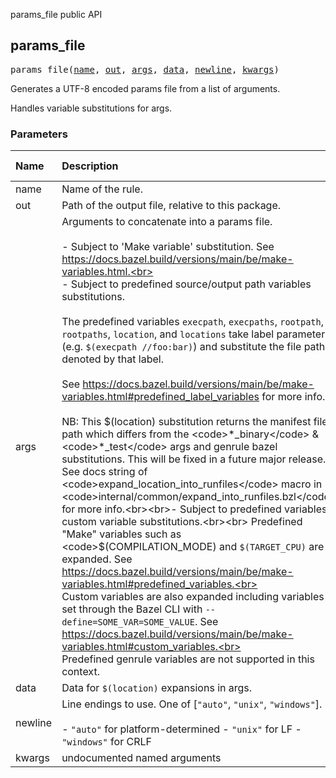 <!-- Generated with Stardoc: http://skydoc.bazel.build -->

params_file public API




<a id="#params_file"></a>

## params_file

<pre>
params_file(<a href="#params_file-name">name</a>, <a href="#params_file-out">out</a>, <a href="#params_file-args">args</a>, <a href="#params_file-data">data</a>, <a href="#params_file-newline">newline</a>, <a href="#params_file-kwargs">kwargs</a>)
</pre>

Generates a UTF-8 encoded params file from a list of arguments.

Handles variable substitutions for args.


### **Parameters**


| Name  | Description | Default Value |
| :------------- | :------------- | :------------- |
| <a id="params_file-name"></a>name |  Name of the rule.   |  none |
| <a id="params_file-out"></a>out |  Path of the output file, relative to this package.   |  none |
| <a id="params_file-args"></a>args |  Arguments to concatenate into a params file.<br><br>- Subject to 'Make variable' substitution. See https://docs.bazel.build/versions/main/be/make-variables.html.<br><br>- Subject to predefined source/output path variables substitutions.<br><br>  The predefined variables <code>execpath</code>, <code>execpaths</code>, <code>rootpath</code>, <code>rootpaths</code>, <code>location</code>, and <code>locations</code> take   label parameters (e.g. <code>$(execpath //foo:bar)</code>) and substitute the file paths denoted by that label.<br><br>  See https://docs.bazel.build/versions/main/be/make-variables.html#predefined_label_variables for more info.<br><br>  NB: This $(location) substitution returns the manifest file path which differs from the <code>*_binary</code> & <code>*_test</code>   args and genrule bazel substitutions. This will be fixed in a future major release.   See docs string of <code>expand_location_into_runfiles</code> macro in <code>internal/common/expand_into_runfiles.bzl</code>   for more info.<br><br>- Subject to predefined variables & custom variable substitutions.<br><br>  Predefined "Make" variables such as <code>$(COMPILATION_MODE)</code> and <code>$(TARGET_CPU)</code> are expanded.   See https://docs.bazel.build/versions/main/be/make-variables.html#predefined_variables.<br><br>  Custom variables are also expanded including variables set through the Bazel CLI with <code>--define=SOME_VAR=SOME_VALUE</code>.   See https://docs.bazel.build/versions/main/be/make-variables.html#custom_variables.<br><br>  Predefined genrule variables are not supported in this context.   |  <code>[]</code> |
| <a id="params_file-data"></a>data |  Data for <code>$(location)</code> expansions in args.   |  <code>[]</code> |
| <a id="params_file-newline"></a>newline |  Line endings to use. One of [<code>"auto"</code>, <code>"unix"</code>, <code>"windows"</code>].<br><br>- <code>"auto"</code> for platform-determined - <code>"unix"</code> for LF - <code>"windows"</code> for CRLF   |  <code>"auto"</code> |
| <a id="params_file-kwargs"></a>kwargs |  undocumented named arguments   |  none |


